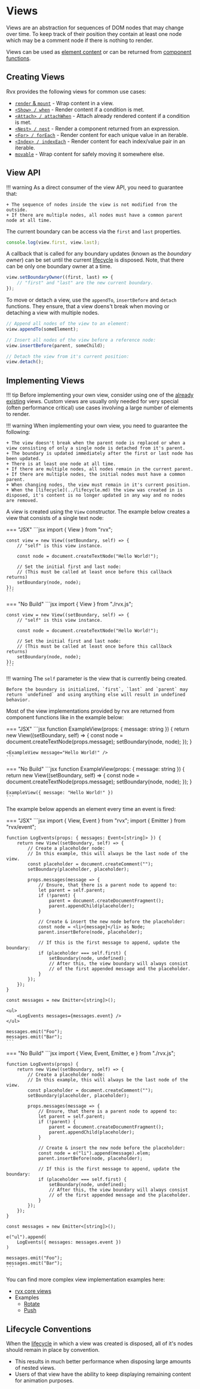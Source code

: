 # Views
Views are an abstraction for sequences of DOM nodes that may change over time. To keep track of their position they contain at least one node which may be a comment node if there is nothing to render.

Views can be used as [element content](../elements.md#content) or can be returned from [component functions](../components.md).

## Creating Views
Rvx provides the following views for common use cases:

+ [`render` & `mount`](./render.md) - Wrap content in a view.
+ [`<Show> / when`](show.md) - Render content if a condition is met.
+ [`<Attach> / attachWhen`](attach.md) -  Attach already rendered content if a condition is met.
+ [`<Nest> / nest`](nest.md) - Render a component returned from an expression.
+ [`<For> / forEach`](for-each.md) - Render content for each unique value in an iterable.
+ [`<Index> / indexEach`](index-each.md) - Render content for each index/value pair in an iterable.
+ [`movable`](movable.md) - Wrap content for safely moving it somewhere else.

## View API

!!! warning
	As a direct consumer of the view API, you need to guarantee that:

	+ The sequence of nodes inside the view is not modified from the outside.
	+ If there are multiple nodes, all nodes must have a common parent node at all time.

The current boundary can be access via the `first` and `last` properties.
```jsx
console.log(view.first, view.last);
```

A callback that is called for any boundary updates (known as the _boundary owner_) can be set until the current [lifecycle](../lifecycle.md) is disposed. Note, that there can be only one boundary owner at a time.
```jsx
view.setBoundaryOwner((first, last) => {
	// "first" and "last" are the new current boundary.
});
```

To move or detach a view, use the `appendTo`, `insertBefore` and `detach` functions. They ensure, that a view doens't break when moving or detaching a view with multiple nodes.
```jsx
// Append all nodes of the view to an element:
view.appendTo(someElement);

// Insert all nodes of the view before a reference node:
view.insertBefore(parent, someChild);

// Detach the view from it's current position:
view.detach();
```

## Implementing Views

!!! tip
	Before implementing your own view, consider using one of the [already existing](#creating-views) views. Custom views are usually only needed for very special (often performance critical) use cases involving a large number of elements to render.

!!! warning
	When implementing your own view, you need to guarantee the following:

	+ The view doesn't break when the parent node is replaced or when a view consisting of only a single node is detached from it's parent.
	+ The boundary is updated immediately after the first or last node has been updated.
	+ There is at least one node at all time.
	+ If there are multiple nodes, all nodes remain in the current parent.
	+ If there are multiple nodes, the initial nodes must have a common parent.
	+ When changing nodes, the view must remain in it's current position.
	+ When the [lifecycle](../lifecycle.md) the view was created in is disposed, it's content is no longer updated in any way and no nodes are removed.

A view is created using the `View` constructor. The example below creates a view that consists of a single text node:

=== "JSX"
	```jsx
	import { View } from "rvx";

	const view = new View((setBoundary, self) => {
		// "self" is this view instance.

		const node = document.createTextNode("Hello World!");

		// Set the initial first and last node:
		// (This must be called at least once before this callback returns)
		setBoundary(node, node);
	});
	```

=== "No Build"
	```jsx
	import { View } from "./rvx.js";

	const view = new View((setBoundary, self) => {
		// "self" is this view instance.

		const node = document.createTextNode("Hello World!");

		// Set the initial first and last node:
		// (This must be called at least once before this callback returns)
		setBoundary(node, node);
	});
	```

!!! warning
	The `self` parameter is the view that is currently being created.

	Before the boundary is initialized, `first`, `last` and `parent` may return `undefined` and using anything else will result in undefined behavior.

Most of the view implementations provided by rvx are returned from component functions like in the example below:

=== "JSX"
	```jsx
	function ExampleView(props: { message: string }) {
		return new View((setBoundary, self) => {
			const node = document.createTextNode(props.message);
			setBoundary(node, node);
		});
	}

	<ExampleView message="Hello World!" />
	```

=== "No Build"
	```jsx
	function ExampleView(props: { message: string }) {
		return new View((setBoundary, self) => {
			const node = document.createTextNode(props.message);
			setBoundary(node, node);
		});
	}

	ExampleView({ message: "Hello World!" })
	```

The example below appends an element every time an event is fired:

=== "JSX"
	```jsx
	import { View, Event } from "rvx";
	import { Emitter } from "rvx/event";

	function LogEvents(props: { messages: Event<[string]> }) {
		return new View((setBoundary, self) => {
			// Create a placeholder node:
			// In this example, this will always be the last node of the view.
			const placeholder = document.createComment("");
			setBoundary(placeholder, placeholder);

			props.messages(message => {
				// Ensure, that there is a parent node to append to:
				let parent = self.parent;
				if (!parent) {
					parent = document.createDocumentFragment();
					parent.appendChild(placeholder);
				}

				// Create & insert the new node before the placeholder:
				const node = <li>{message}</li> as Node;
				parent.insertBefore(node, placeholder);

				// If this is the first message to append, update the boundary:
				if (placeholder === self.first) {
					setBoundary(node, undefined);
					// After this, the view boundary will always consist
					// of the first appended message and the placeholder.
				}
			});
		});
	}

	const messages = new Emitter<[string]>();

	<ul>
		<LogEvents messages={messages.event} />
	</ul>

	messages.emit("Foo");
	messages.emit("Bar");
	```

=== "No Build"
	```jsx
	import { View, Event, Emitter, e } from "./rvx.js";

	function LogEvents(props) {
		return new View((setBoundary, self) => {
			// Create a placeholder node:
			// In this example, this will always be the last node of the view.
			const placeholder = document.createComment("");
			setBoundary(placeholder, placeholder);

			props.messages(message => {
				// Ensure, that there is a parent node to append to:
				let parent = self.parent;
				if (!parent) {
					parent = document.createDocumentFragment();
					parent.appendChild(placeholder);
				}

				// Create & insert the new node before the placeholder:
				const node = e("li").append(message).elem;
				parent.insertBefore(node, placeholder);

				// If this is the first message to append, update the boundary:
				if (placeholder === self.first) {
					setBoundary(node, undefined);
					// After this, the view boundary will always consist
					// of the first appended message and the placeholder.
				}
			});
		});
	}

	const messages = new Emitter<[string]>();

	e("ul").append(
		LogEvents({ messages: messages.event })
	)

	messages.emit("Foo");
	messages.emit("Bar");
	```

You can find more complex view implementation examples here:

+ [rvx core views](https://github.com/mxjp/rvx/blob/main/src/core/view.ts)
+ Examples
	+ [Rotate](../../examples/view-rotate.md)
	+ [Push](../../examples/view-push.md)

## Lifecycle Conventions
When the [lifecycle](../lifecycle.md) in which a view was created is disposed, all of it's nodes should remain in place by convention.

+ This results in much better performance when disposing large amounts of nested views.
+ Users of that view have the ability to keep displaying remaining content for animation purposes.
